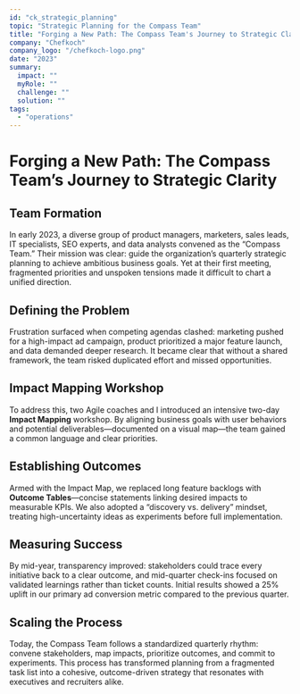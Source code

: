 ```yaml
---
id: "ck_strategic_planning"
topic: "Strategic Planning for the Compass Team"
title: "Forging a New Path: The Compass Team's Journey to Strategic Clarity"
company: "Chefkoch"
company_logo: "/chefkoch-logo.png"
date: "2023"
summary:
  impact: ""
  myRole: ""
  challenge: ""
  solution: ""
tags:
  - "operations"
---
```


# Forging a New Path: The Compass Team’s Journey to Strategic Clarity

## Team Formation

In early 2023, a diverse group of product managers, marketers, sales leads, IT specialists, SEO experts, and data analysts convened as the “Compass Team.” Their mission was clear: guide the organization’s quarterly strategic planning to achieve ambitious business goals. Yet at their first meeting, fragmented priorities and unspoken tensions made it difficult to chart a unified direction.

## Defining the Problem

Frustration surfaced when competing agendas clashed: marketing pushed for a high-impact ad campaign, product prioritized a major feature launch, and data demanded deeper research. It became clear that without a shared framework, the team risked duplicated effort and missed opportunities.

## Impact Mapping Workshop

To address this, two Agile coaches and I introduced an intensive two-day **Impact Mapping** workshop. By aligning business goals with user behaviors and potential deliverables—documented on a visual map—the team gained a common language and clear priorities.

## Establishing Outcomes

Armed with the Impact Map, we replaced long feature backlogs with **Outcome Tables**—concise statements linking desired impacts to measurable KPIs. We also adopted a “discovery vs. delivery” mindset, treating high-uncertainty ideas as experiments before full implementation.

## Measuring Success

By mid-year, transparency improved: stakeholders could trace every initiative back to a clear outcome, and mid-quarter check-ins focused on validated learnings rather than ticket counts. Initial results showed a 25% uplift in our primary ad conversion metric compared to the previous quarter.

## Scaling the Process

Today, the Compass Team follows a standardized quarterly rhythm: convene stakeholders, map impacts, prioritize outcomes, and commit to experiments. This process has transformed planning from a fragmented task list into a cohesive, outcome-driven strategy that resonates with executives and recruiters alike.
